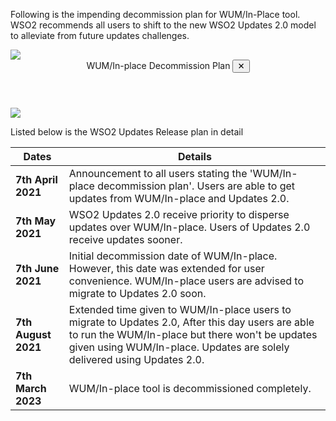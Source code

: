 Following is the impending decommission plan for WUM/In-Place tool. WSO2 
recommends all users to shift to the new WSO2 Updates 2.0 model to alleviate from future updates challenges.
<br>

<a class="open-modal" data-open="modal1">
    <img src="../../assets/img/updates/wumdecommission-plan.png">
</a>

<div class="modal" id="modal1" data-animation="">
    <div class="modal-dialog">
        <header class="modal-header">
            WUM/In-place Decommission Plan <button class="close-modal" aria-label="close modal" data-close>✕</button>
        </header>
        <section class="modal-content">
             <img src="../../assets/img/updates/wumdecommission-plan.png">
        </section>
    </div>
</div>

Listed below is the WSO2 Updates Release plan in detail

| **Dates**             | **Details**                                                                                                                                                                                                                              |
|---------------------- |-----------------------------------------------------------------------------------------------------------------------------------------------------------------------------------------------------------------------------------|
|  **7th April 2021**   | Announcement to all users stating the 'WUM/In-place decommission plan'. Users are able to get updates from WUM/In-place and Updates 2.0.<br>
|  **7th May<br>   2021</br>**   | WSO2 Updates 2.0 receive priority to disperse updates over WUM/In-place. Users of Updates 2.0 receive updates sooner.<br>
|  **7th June  2021**   | Initial decommission date of WUM/In-place. However, this date was extended for user convenience. WUM/In-place users are advised to migrate to Updates 2.0 soon.<br>
|  **7th August 2021**  | Extended time given to WUM/In-place users to migrate to Updates 2.0, After this day users are able to run the WUM/In-place but there won't be updates given using WUM/In-place. Updates are solely delivered using Updates 2.0.<br>
|  **7th March 2023**  | WUM/In-place tool is decommissioned completely.<br>
